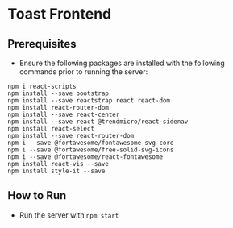 # Toast Frontend
## Prerequisites
* Ensure the following packages are installed with the following commands prior to running the server:
```
npm i react-scripts
npm install --save bootstrap
npm install --save reactstrap react react-dom
npm install react-router-dom
npm install --save react-center
npm install --save react @trendmicro/react-sidenav
npm install react-select
npm install --save react-router-dom
npm i --save @fortawesome/fontawesome-svg-core
npm i --save @fortawesome/free-solid-svg-icons
npm i --save @fortawesome/react-fontawesome
npm install react-vis --save
npm install style-it --save
```

## How to Run
* Run the server with `npm start`
